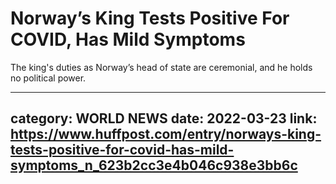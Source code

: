 # Norway’s King Tests Positive For COVID, Has Mild Symptoms

The king's duties as Norway’s head of state are ceremonial, and he holds no political power.

---
category: WORLD NEWS
date: 2022-03-23
link: https://www.huffpost.com/entry/norways-king-tests-positive-for-covid-has-mild-symptoms_n_623b2cc3e4b046c938e3bb6c
---

